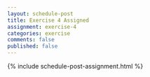 ```yaml
---
layout: schedule-post
title: Exercise 4 Assigned
assignment: exercise-4
categories: exercise
comments: false
published: false
---
```

{% include schedule-post-assignment.html %}